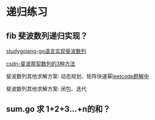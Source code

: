 
# 递归练习

## fib 斐波数列递归实现？

[studygolang-go语言实现斐波数列](https://studygolang.com/articles/7884)

[csdn-斐波那契数列的3种方法](https://blog.csdn.net/tuobicui6522/article/details/80397918)


斐波数列其他求解方案: 动态规划、矩阵快速幂[leetcode题解中](https://leetcode-cn.com/problems/fei-bo-na-qi-shu-lie-lcof/solution/fei-bo-na-qi-shu-lie-by-leetcode-solutio-hbss/)

斐波数列其他求解方案: 闭包、迭代

## sum.go 求 1+2+3...+n的和？

